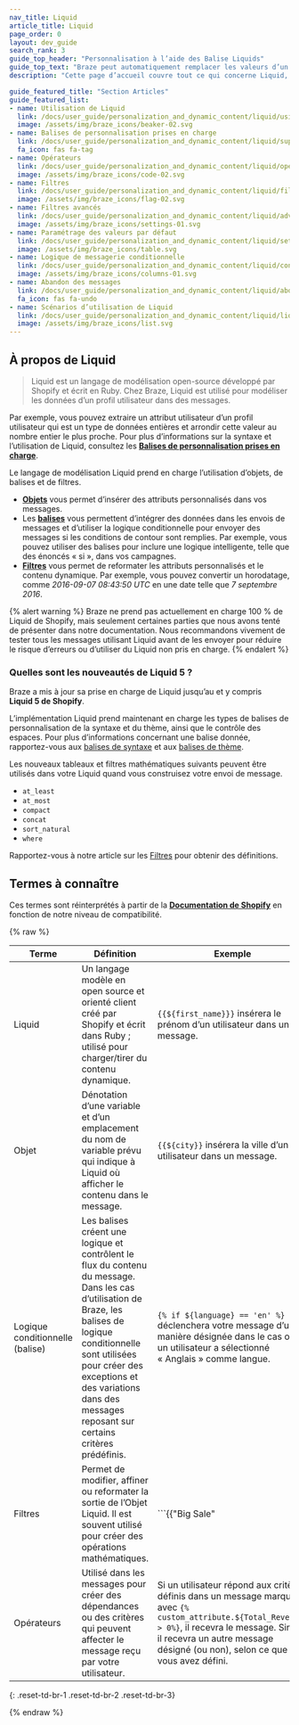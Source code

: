 ```yaml
---
nav_title: Liquid
article_title: Liquid
page_order: 0
layout: dev_guide
search_rank: 3
guide_top_header: "Personnalisation à l’aide des Balise Liquids"
guide_top_text: "Braze peut automatiquement remplacer les valeurs d’un utilisateur donné dans vos messages. Placez votre expression à l’intérieur de deux ensembles de parenthèses courbes pour notifier Braze que vous utiliserez une valeur interpolée. À l’intérieur de ces parenthèses, toutes les valeurs d’utilisateur que vous souhaitez remplacer doivent être entourées d’un ensemble supplémentaire de parenthèses précédées d’un signe dollar.<br><br>Pour en savoir plus sur Liquid, consultez notre cours d’apprentissage Braze guidé <b><a href='https://learning.braze.com/dynamic-personalization-with-liquid'>Personnalisation dynamique avec Liquid</a></b> !"
description: "Cette page d’accueil couvre tout ce qui concerne Liquid, comme les balises de personnalisation prises en charge, les filtres, la configuration des valeurs par défaut, etc."

guide_featured_title: "Section Articles"
guide_featured_list:
- name: Utilisation de Liquid
  link: /docs/user_guide/personalization_and_dynamic_content/liquid/using_liquid/
  image: /assets/img/braze_icons/beaker-02.svg
- name: Balises de personnalisation prises en charge
  link: /docs/user_guide/personalization_and_dynamic_content/liquid/supported_personalization_tags/
  fa_icon: fas fa-tag
- name: Opérateurs
  link: /docs/user_guide/personalization_and_dynamic_content/liquid/operators/
  image: /assets/img/braze_icons/code-02.svg
- name: Filtres
  link: /docs/user_guide/personalization_and_dynamic_content/liquid/filters/
  image: /assets/img/braze_icons/flag-02.svg
- name: Filtres avancés
  link: /docs/user_guide/personalization_and_dynamic_content/liquid/advanced_filters/
  image: /assets/img/braze_icons/settings-01.svg
- name: Paramétrage des valeurs par défaut
  link: /docs/user_guide/personalization_and_dynamic_content/liquid/setting_default_values/
  image: /assets/img/braze_icons/table.svg
- name: Logique de messagerie conditionnelle
  link: /docs/user_guide/personalization_and_dynamic_content/liquid/conditional_logic/
  image: /assets/img/braze_icons/columns-01.svg
- name: Abandon des messages
  link: /docs/user_guide/personalization_and_dynamic_content/liquid/aborting_messages/
  fa_icon: fas fa-undo
- name: Scénarios d’utilisation de Liquid
  link: /docs/user_guide/personalization_and_dynamic_content/liquid/liquid_use_cases/
  image: /assets/img/braze_icons/list.svg
---
```


## À propos de Liquid

> Liquid est un langage de modélisation open-source développé par Shopify et écrit en Ruby. Chez Braze, Liquid est utilisé pour modéliser les données d’un profil utilisateur dans des messages. 

Par exemple, vous pouvez extraire un attribut utilisateur d’un profil utilisateur qui est un type de données entières et arrondir cette valeur au nombre entier le plus proche. Pour plus d’informations sur la syntaxe et l’utilisation de Liquid, consultez les [**Balises de personnalisation prises en charge**][1].

Le langage de modélisation Liquid prend en charge l’utilisation d’objets, de balises et de filtres.

- [**Objets**]({{site.baseurl}}/user_guide/personalization_and_dynamic_content/liquid/) vous permet d’insérer des attributs personnalisés dans vos messages.
- Les [**balises**]({{site.baseurl}}/user_guide/personalization_and_dynamic_content/liquid/supported_personalization_tags/) vous permettent d’intégrer des données dans les envois de messages et d’utiliser la logique conditionnelle pour envoyer des messages si les conditions de contour sont remplies. Par exemple, vous pouvez utiliser des balises pour inclure une logique intelligente, telle que des énoncés « si », dans vos campagnes.
- [**Filtres**]({{site.baseurl}}/user_guide/personalization_and_dynamic_content/liquid/filters/) vous permet de reformater les attributs personnalisés et le contenu dynamique. Par exemple, vous pouvez convertir un horodatage, comme *2016-09-07 08:43:50 UTC* en une date telle que *7 septembre 2016*.

{% alert warning %}
Braze ne prend pas actuellement en charge 100 % de Liquid de Shopify, mais seulement certaines parties que nous avons tenté de présenter dans notre documentation. Nous recommandons vivement de tester tous les messages utilisant Liquid avant de les envoyer pour réduire le risque d’erreurs ou d’utiliser du Liquid non pris en charge.
{% endalert %}

### Quelles sont les nouveautés de Liquid 5 ?

Braze a mis à jour sa prise en charge de Liquid jusqu’au et y compris **Liquid 5 de Shopify**. 

L’implémentation Liquid prend maintenant en charge les types de balises de personnalisation de la syntaxe et du thème, ainsi que le contrôle des espaces. Pour plus d’informations concernant une balise donnée, rapportez-vous aux [balises de syntaxe]({{site.baseurl}}/user_guide/personalization_and_dynamic_content/liquid/supported_personalization_tags/#syntax-tags) et aux [balises de thème]({{site.baseurl}}/user_guide/personalization_and_dynamic_content/liquid/supported_personalization_tags/#theme-tags). 

Les nouveaux tableaux et filtres mathématiques suivants peuvent être utilisés dans votre Liquid quand vous construisez votre envoi de message.
- `at_least`
- `at_most`
- `compact`
- `concat`
- `sort_natural`
- `where`

Rapportez-vous à notre article sur les [Filtres]({{site.baseurl}}/user_guide/personalization_and_dynamic_content/liquid/filters/) pour obtenir des définitions.

## Termes à connaître

Ces termes sont réinterprétés à partir de la [**Documentation de Shopify**](https://shopify.github.io/liquid/basics/introduction/) en fonction de notre niveau de compatibilité.

{% raw %}

| Terme | Définition | Exemple |  
|---|---|---|
| Liquid | Un langage modèle en open source et orienté client créé par Shopify et écrit dans Ruby ; utilisé pour charger/tirer du contenu dynamique. | `{{${first_name}}}` insérera le prénom d’un utilisateur dans un message. |
| Objet | Dénotation d’une variable et d’un emplacement du nom de variable prévu qui indique à Liquid où afficher le contenu dans le message. | `{{${city}}` insérera la ville d’un utilisateur dans un message. |
| Logique conditionnelle (balise) | Les balises créent une logique et contrôlent le flux du contenu du message. Dans les cas d’utilisation de Braze, les balises de logique conditionnelle sont utilisées pour créer des exceptions et des variations dans des messages reposant sur certains critères prédéfinis. | ```{% if ${language} == 'en' %}``` déclenchera votre message d’une manière désignée dans le cas où un utilisateur a sélectionné « Anglais » comme langue. |
| Filtres | Permet de modifier, affiner ou reformater la sortie de l’Objet Liquid. Il est souvent utilisé pour créer des opérations mathématiques. | ```{{"Big Sale" | upcase}}``` affiche les mots « Soldes importantes » en majuscules (c.-à-d. « SOLDES IMPORTANTES ») dans le message. |
| Opérateurs | Utilisé dans les messages pour créer des dépendances ou des critères qui peuvent affecter le message reçu par votre utilisateur. | Si un utilisateur répond aux critères définis dans un message marqué avec `{% custom_attribute.${Total_Revenue} > 0%}`, il recevra le message. Sinon, il recevra un autre message désigné (ou non), selon ce que vous avez défini. |
{: .reset-td-br-1 .reset-td-br-2 .reset-td-br-3}

{% endraw %}

<br>

[1]: {{site.baseurl}}/user_guide/personalization_and_dynamic_content/liquid/supported_personalization_tags/
